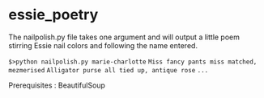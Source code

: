 essie_poetry
============

The nailpolish.py file takes one argument and will output a little poem stirring Essie nail colors and following the name entered.

`$>python nailpolish.py marie-charlotte`
`Miss fancy pants miss matched, mezmerised`
`Alligator purse all tied up, antique rose`
`...`

Prerequisites : BeautifulSoup
